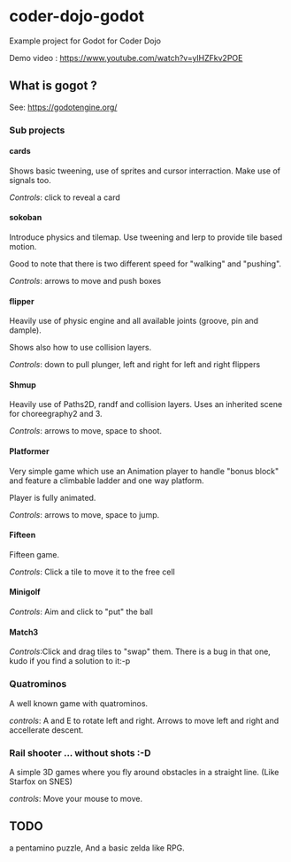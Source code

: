 # coder-dojo-godot
Example project for Godot for Coder Dojo

Demo video : https://www.youtube.com/watch?v=yIHZFkv2POE

## What is gogot ?

See: https://godotengine.org/

### Sub projects

#### cards

Shows basic tweening, use of sprites and cursor interraction. Make use of signals too.

*Controls*: click to reveal a card

#### sokoban

Introduce physics and tilemap. Use tweening and lerp to provide tile based motion.

Good to note that there is two different speed for "walking" and "pushing".

*Controls*: arrows to move and push boxes

#### flipper

Heavily use of physic engine and all available joints (groove, pin and dample).

Shows also how to use collision layers.

*Controls*: down to pull plunger, left and right for left and right flippers

#### Shmup

Heavily use of Paths2D, randf and collision layers. Uses an inherited scene for choreegraphy2 and 3.

*Controls*: arrows to move, space to shoot.

#### Platformer

Very simple game which use an Animation player to handle "bonus block" and feature a climbable ladder and one way platform.

Player is fully animated.

*Controls*: arrows to move, space to jump.

#### Fifteen

Fifteen game. 

*Controls*: Click a tile to move it to the free cell

#### Minigolf

*Controls*: Aim and click to "put" the ball

#### Match3

*Controls*:Click and drag tiles to "swap" them.
There is a bug in that one, kudo if you find a solution to it:-p

### Quatrominos

A well known game with quatrominos.

*controls*: A and E to rotate left and right. Arrows to move left and right and accellerate descent.

### Rail shooter ... without shots :-D

A simple 3D games where you fly around obstacles in a straight line.
(Like Starfox on SNES)

*controls*: Move your mouse to move.

## TODO

 a pentamino puzzle,
And a basic zelda like RPG.
